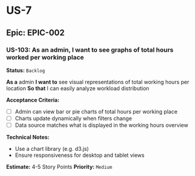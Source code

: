# US-7

## Epic: EPIC-002

### US-103: As an admin, I want to see graphs of total hours worked per working place
**Status:** `Backlog`

**As a** admin
**I want to** see visual representations of total working hours per location
**So that** I can easily analyze workload distribution

**Acceptance Criteria:**
- [ ] Admin can view bar or pie charts of total hours per working place
- [ ] Charts update dynamically when filters change
- [ ] Data source matches what is displayed in the working hours overview

**Technical Notes:**
- Use a chart library (e.g. d3.js)
- Ensure responsiveness for desktop and tablet views

**Estimate:** 4-5 Story Points
**Priority:** `Medium`